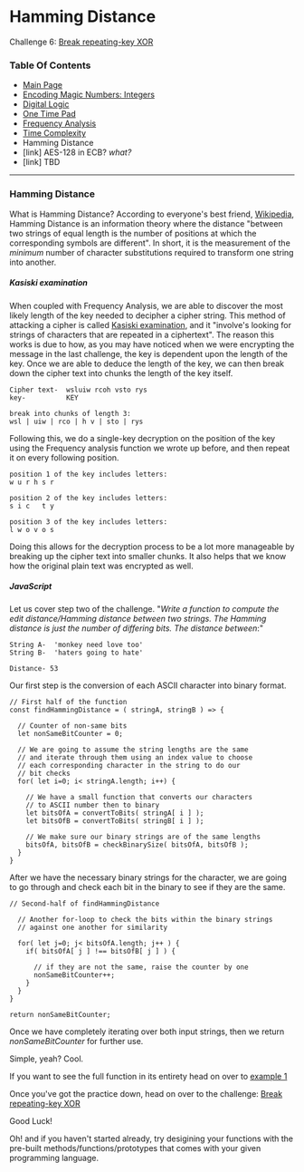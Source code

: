 # Hamming Distance
Challenge 6: [Break repeating-key XOR](https://cryptopals.com/sets/1/challenges/6)

### Table Of Contents
* [Main Page](./crypto_pg1/)
* [Encoding Magic Numbers: Integers](./crypto_pg2/)
* [Digital Logic](./crypto_pg3/)
* [One Time Pad](./crypto_pg4/)
* [Frequency Analysis](./crypto_pg5/)
* [Time Complexity](./crypto_pg6/)
* Hamming Distance
* [link] AES-128 in ECB? *what?*
* [link] TBD
---
### Hamming Distance
What is Hamming Distance?  According to everyone's best friend, [Wikipedia](https://en.wikipedia.org/wiki/Hamming_distance), Hamming Distance is an information theory where the distance "between two strings of equal length is the number of positions at which the corresponding symbols are different". In short, it is the measurement of the *minimum* number of character substitutions required to transform one string into another.


##### Kasiski examination
When coupled with Frequency Analysis, we are able to discover the most likely length of the key needed to decipher a cipher string.  This method of attacking a cipher is called [Kasiski examination](https://en.wikipedia.org/wiki/Kasiski_examination), and it "involve's looking for strings of characters that are repeated in a ciphertext".  The reason this works is due to how, as you may have noticed when we were encrypting the message in the last challenge, the key is dependent upon the length of the key.  Once we are able to deduce the length of the key, we can then break down the cipher text into chunks the length of the key itself.
```
Cipher text-  wsluiw rcoh vsto rys
key-          KEY

break into chunks of length 3:
wsl | uiw | rco | h v | sto | rys
```

Following this, we do a single-key decryption on the position of the key using the Frequency analysis function we wrote up before, and then repeat it on every following position.
```
position 1 of the key includes letters:
w u r h s r

position 2 of the key includes letters:
s i c   t y

position 3 of the key includes letters:
l w o v o s
```

Doing this allows for the decryption process to be a lot more manageable by breaking up the cipher text into smaller chunks.  It also helps that we know how the original plain text was encrypted as well.

##### JavaScript
Let us cover step two of the challenge. "_Write a function to compute the edit distance/Hamming distance between two strings. The Hamming distance is just the number of differing bits. The distance between_:"
```
String A-  'monkey need love too'
String B-  'haters going to hate'

Distance- 53
```

Our first step is the conversion of each ASCII character into binary format.
```
// First half of the function
const findHammingDistance = ( stringA, stringB ) => {

  // Counter of non-same bits
  let nonSameBitCounter = 0;

  // We are going to assume the string lengths are the same
  // and iterate through them using an index value to choose
  // each corresponding character in the string to do our
  // bit checks
  for( let i=0; i< stringA.length; i++) {

    // We have a small function that converts our characters
    // to ASCII number then to binary
    let bitsOfA = convertToBits( stringA[ i ] );
    let bitsOfB = convertToBits( stringB[ i ] );

    // We make sure our binary strings are of the same lengths
    bitsOfA, bitsOfB = checkBinarySize( bitsOfA, bitsOfB );
  }
}
```

After we have the necessary binary strings for the character, we are going to go through and check each bit in the binary to see if they are the same.
```
// Second-half of findHammingDistance

  // Another for-loop to check the bits within the binary strings
  // against one another for similarity

  for( let j=0; j< bitsOfA.length; j++ ) {
    if( bitsOfA[ j ] !== bitsOfB[ j ] ) {

      // if they are not the same, raise the counter by one
      nonSameBitCounter++;
    }
  }
}

return nonSameBitCounter;
```

Once we have completely iterating over both input strings, then we return _nonSameBitCounter_ for further use.

Simple, yeah?  Cool.  

If you want to see the full function in its entirety head on over to [example 1](./example1.js)

Once you've got the practice down, head on over to the challenge: [Break repeating-key XOR](https://cryptopals.com/sets/1/challenges/6)

Good Luck!

Oh! and if you haven't started already, try desigining your functions with the pre-built methods/functions/prototypes that comes with your given programming language.